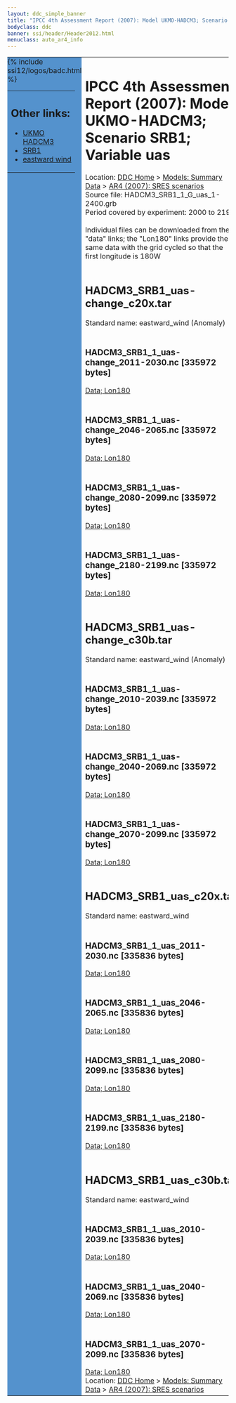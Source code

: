```yaml
---
layout: ddc_simple_banner
title: "IPCC 4th Assessment Report (2007): Model UKMO-HADCM3; Scenario SRB1; Variable uas"
bodyclass: ddc
banner: ssi/header/Header2012.html
menuclass: auto_ar4_info
---
```



<table width="100%" border="0" cellspacing="0" cellpadding="0" style="border-collapse: collapse;">
<tr style="margin:0;padding:0;border:0;">
<td style="margin:0;padding:0;border:0;height:1pt;width:150pt;background:#5492CD;" valign="top" >

<div id="lh-col2" class="auto_ar4_info">
<table class="menumain" bgcolor="#5492CD" cellspacing="0" width="100%" border="0">
<tr><td>
<h2> Other links:</h2>
<ul>
<li><a href="/auto/ar4/model-UKMO-HADCM3.html">UKMO<br/>HADCM3</a></li>
<li><a href="/auto/ar4/scenario-SRB1.html">SRB1</a></li>
<li><a href="/auto/ar4/var-eastward_wind.html">eastward wind</a></li>
</ul>
</td></tr>
{% include ssi12/logos/badc.html %}
</table>
</div>
</td>
<td><h1>IPCC 4th Assessment Report (2007): Model UKMO-HADCM3; Scenario SRB1; Variable uas</h1>

<!-- Breadcrumb1 -->
<div id="breadcrumb1" align="left">
Location: <a href="/index.html">DDC Home</a> > <a href="/sim/gcm_clim/">Models: Summary Data</a>
> <a href="/sim/gcm_clim/SRES_AR4/index.html">AR4 (2007): SRES scenarios</a>
</div>
<!-- End of Breadcrumb1 -->Source file: HADCM3_SRB1_1_G_uas_1-2400.grb
<br/>
Period covered by experiment: 2000 to 2199<br/>
<br/>Individual files can be downloaded from the "data" links; the "Lon180" links provide the same data
         with the grid cycled so that the first longitude is 180W<br/>
<br/><h2>HADCM3_SRB1_uas-change_c20x.tar</h2>
Standard name: eastward_wind (Anomaly)<br>
<br/><h3>HADCM3_SRB1_1_uas-change_2011-2030.nc [335972 bytes]</h3>
<a href="http://apps.ipcc-data.org/cgi-bin/downl/ar4_nc/uas/HADCM3_SRB1_1_uas-change_2011-2030.nc">Data; </a><a href="http://apps.ipcc-data.org/cgi-bin/downl/ar4_nc/uas/HADCM3_SRB1_1_uas-change_2011-2030.cyto180.nc"> Lon180</a><br/>
<br/><h3>HADCM3_SRB1_1_uas-change_2046-2065.nc [335972 bytes]</h3>
<a href="http://apps.ipcc-data.org/cgi-bin/downl/ar4_nc/uas/HADCM3_SRB1_1_uas-change_2046-2065.nc">Data; </a><a href="http://apps.ipcc-data.org/cgi-bin/downl/ar4_nc/uas/HADCM3_SRB1_1_uas-change_2046-2065.cyto180.nc"> Lon180</a><br/>
<br/><h3>HADCM3_SRB1_1_uas-change_2080-2099.nc [335972 bytes]</h3>
<a href="http://apps.ipcc-data.org/cgi-bin/downl/ar4_nc/uas/HADCM3_SRB1_1_uas-change_2080-2099.nc">Data; </a><a href="http://apps.ipcc-data.org/cgi-bin/downl/ar4_nc/uas/HADCM3_SRB1_1_uas-change_2080-2099.cyto180.nc"> Lon180</a><br/>
<br/><h3>HADCM3_SRB1_1_uas-change_2180-2199.nc [335972 bytes]</h3>
<a href="http://apps.ipcc-data.org/cgi-bin/downl/ar4_nc/uas/HADCM3_SRB1_1_uas-change_2180-2199.nc">Data; </a><a href="http://apps.ipcc-data.org/cgi-bin/downl/ar4_nc/uas/HADCM3_SRB1_1_uas-change_2180-2199.cyto180.nc"> Lon180</a><br/>
<br/><h2>HADCM3_SRB1_uas-change_c30b.tar</h2>
Standard name: eastward_wind (Anomaly)<br>
<br/><h3>HADCM3_SRB1_1_uas-change_2010-2039.nc [335972 bytes]</h3>
<a href="http://apps.ipcc-data.org/cgi-bin/downl/ar4_nc/uas/HADCM3_SRB1_1_uas-change_2010-2039.nc">Data; </a><a href="http://apps.ipcc-data.org/cgi-bin/downl/ar4_nc/uas/HADCM3_SRB1_1_uas-change_2010-2039.cyto180.nc"> Lon180</a><br/>
<br/><h3>HADCM3_SRB1_1_uas-change_2040-2069.nc [335972 bytes]</h3>
<a href="http://apps.ipcc-data.org/cgi-bin/downl/ar4_nc/uas/HADCM3_SRB1_1_uas-change_2040-2069.nc">Data; </a><a href="http://apps.ipcc-data.org/cgi-bin/downl/ar4_nc/uas/HADCM3_SRB1_1_uas-change_2040-2069.cyto180.nc"> Lon180</a><br/>
<br/><h3>HADCM3_SRB1_1_uas-change_2070-2099.nc [335972 bytes]</h3>
<a href="http://apps.ipcc-data.org/cgi-bin/downl/ar4_nc/uas/HADCM3_SRB1_1_uas-change_2070-2099.nc">Data; </a><a href="http://apps.ipcc-data.org/cgi-bin/downl/ar4_nc/uas/HADCM3_SRB1_1_uas-change_2070-2099.cyto180.nc"> Lon180</a><br/>
<br/><h2>HADCM3_SRB1_uas_c20x.tar</h2>
Standard name: eastward_wind<br>
<br/><h3>HADCM3_SRB1_1_uas_2011-2030.nc [335836 bytes]</h3>
<a href="http://apps.ipcc-data.org/cgi-bin/downl/ar4_nc/uas/HADCM3_SRB1_1_uas_2011-2030.nc">Data; </a><a href="http://apps.ipcc-data.org/cgi-bin/downl/ar4_nc/uas/HADCM3_SRB1_1_uas_2011-2030.cyto180.nc"> Lon180</a><br/>
<br/><h3>HADCM3_SRB1_1_uas_2046-2065.nc [335836 bytes]</h3>
<a href="http://apps.ipcc-data.org/cgi-bin/downl/ar4_nc/uas/HADCM3_SRB1_1_uas_2046-2065.nc">Data; </a><a href="http://apps.ipcc-data.org/cgi-bin/downl/ar4_nc/uas/HADCM3_SRB1_1_uas_2046-2065.cyto180.nc"> Lon180</a><br/>
<br/><h3>HADCM3_SRB1_1_uas_2080-2099.nc [335836 bytes]</h3>
<a href="http://apps.ipcc-data.org/cgi-bin/downl/ar4_nc/uas/HADCM3_SRB1_1_uas_2080-2099.nc">Data; </a><a href="http://apps.ipcc-data.org/cgi-bin/downl/ar4_nc/uas/HADCM3_SRB1_1_uas_2080-2099.cyto180.nc"> Lon180</a><br/>
<br/><h3>HADCM3_SRB1_1_uas_2180-2199.nc [335836 bytes]</h3>
<a href="http://apps.ipcc-data.org/cgi-bin/downl/ar4_nc/uas/HADCM3_SRB1_1_uas_2180-2199.nc">Data; </a><a href="http://apps.ipcc-data.org/cgi-bin/downl/ar4_nc/uas/HADCM3_SRB1_1_uas_2180-2199.cyto180.nc"> Lon180</a><br/>
<br/><h2>HADCM3_SRB1_uas_c30b.tar</h2>
Standard name: eastward_wind<br>
<br/><h3>HADCM3_SRB1_1_uas_2010-2039.nc [335836 bytes]</h3>
<a href="http://apps.ipcc-data.org/cgi-bin/downl/ar4_nc/uas/HADCM3_SRB1_1_uas_2010-2039.nc">Data; </a><a href="http://apps.ipcc-data.org/cgi-bin/downl/ar4_nc/uas/HADCM3_SRB1_1_uas_2010-2039.cyto180.nc"> Lon180</a><br/>
<br/><h3>HADCM3_SRB1_1_uas_2040-2069.nc [335836 bytes]</h3>
<a href="http://apps.ipcc-data.org/cgi-bin/downl/ar4_nc/uas/HADCM3_SRB1_1_uas_2040-2069.nc">Data; </a><a href="http://apps.ipcc-data.org/cgi-bin/downl/ar4_nc/uas/HADCM3_SRB1_1_uas_2040-2069.cyto180.nc"> Lon180</a><br/>
<br/><h3>HADCM3_SRB1_1_uas_2070-2099.nc [335836 bytes]</h3>
<a href="http://apps.ipcc-data.org/cgi-bin/downl/ar4_nc/uas/HADCM3_SRB1_1_uas_2070-2099.nc">Data; </a><a href="http://apps.ipcc-data.org/cgi-bin/downl/ar4_nc/uas/HADCM3_SRB1_1_uas_2070-2099.cyto180.nc"> Lon180</a><br/>
<!-- Breadcrumb2 -->
<div id="breadcrumb2" align="left">
Location: <a href="/index.html">DDC Home</a> > <a href="/sim/gcm_clim/">Models: Summary Data</a>
> <a href="/sim/gcm_clim/SRES_AR4/index.html">AR4 (2007): SRES scenarios</a>
</div>
<!-- End of Breadcrumb2 --></td></tr></table>
